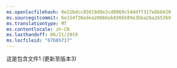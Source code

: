 ```yaml
---
ms.openlocfilehash: 0e21bdcc85019d8e2cd0969c54ddff317e8b8420
ms.sourcegitcommit: 6e154f38edea20866eb8366589e3bba26a265369
ms.translationtype: MT
ms.contentlocale: zh-CN
ms.lasthandoff: 06/21/2019
ms.locfileid: "67665717"
---
```

这是包含文件1 (更新至版本3)
